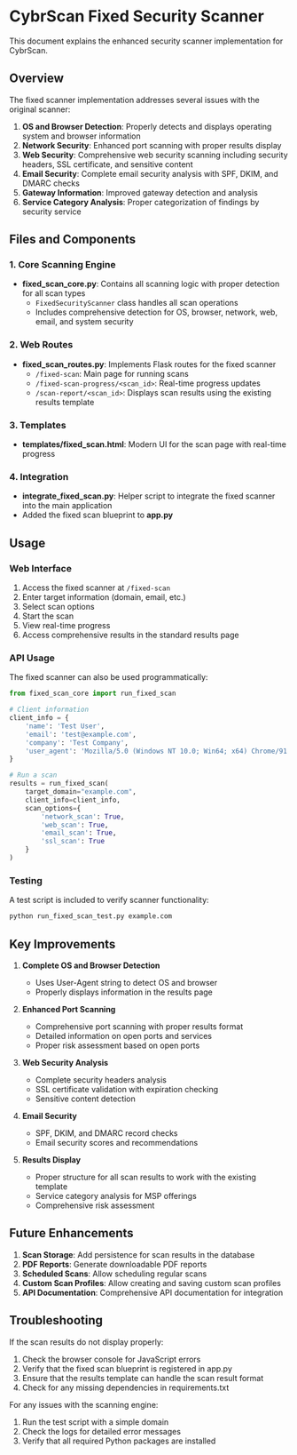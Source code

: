 # CybrScan Fixed Security Scanner

This document explains the enhanced security scanner implementation for CybrScan.

## Overview

The fixed scanner implementation addresses several issues with the original scanner:

1. **OS and Browser Detection**: Properly detects and displays operating system and browser information
2. **Network Security**: Enhanced port scanning with proper results display
3. **Web Security**: Comprehensive web security scanning including security headers, SSL certificate, and sensitive content
4. **Email Security**: Complete email security analysis with SPF, DKIM, and DMARC checks
5. **Gateway Information**: Improved gateway detection and analysis
6. **Service Category Analysis**: Proper categorization of findings by security service

## Files and Components

### 1. Core Scanning Engine

- **fixed_scan_core.py**: Contains all scanning logic with proper detection for all scan types
  - `FixedSecurityScanner` class handles all scan operations
  - Includes comprehensive detection for OS, browser, network, web, email, and system security

### 2. Web Routes

- **fixed_scan_routes.py**: Implements Flask routes for the fixed scanner
  - `/fixed-scan`: Main page for running scans
  - `/fixed-scan-progress/<scan_id>`: Real-time progress updates
  - `/scan-report/<scan_id>`: Displays scan results using the existing results template

### 3. Templates

- **templates/fixed_scan.html**: Modern UI for the scan page with real-time progress

### 4. Integration

- **integrate_fixed_scan.py**: Helper script to integrate the fixed scanner into the main application
- Added the fixed scan blueprint to **app.py**

## Usage

### Web Interface

1. Access the fixed scanner at `/fixed-scan`
2. Enter target information (domain, email, etc.)
3. Select scan options
4. Start the scan
5. View real-time progress
6. Access comprehensive results in the standard results page

### API Usage

The fixed scanner can also be used programmatically:

```python
from fixed_scan_core import run_fixed_scan

# Client information
client_info = {
    'name': 'Test User',
    'email': 'test@example.com',
    'company': 'Test Company',
    'user_agent': 'Mozilla/5.0 (Windows NT 10.0; Win64; x64) Chrome/91.0.4472.124'
}

# Run a scan
results = run_fixed_scan(
    target_domain="example.com",
    client_info=client_info,
    scan_options={
        'network_scan': True,
        'web_scan': True,
        'email_scan': True,
        'ssl_scan': True
    }
)
```

### Testing

A test script is included to verify scanner functionality:

```bash
python run_fixed_scan_test.py example.com
```

## Key Improvements

1. **Complete OS and Browser Detection**
   - Uses User-Agent string to detect OS and browser
   - Properly displays information in the results page

2. **Enhanced Port Scanning**
   - Comprehensive port scanning with proper results format
   - Detailed information on open ports and services
   - Proper risk assessment based on open ports

3. **Web Security Analysis**
   - Complete security headers analysis
   - SSL certificate validation with expiration checking
   - Sensitive content detection

4. **Email Security**
   - SPF, DKIM, and DMARC record checks
   - Email security scores and recommendations

5. **Results Display**
   - Proper structure for all scan results to work with the existing template
   - Service category analysis for MSP offerings
   - Comprehensive risk assessment

## Future Enhancements

1. **Scan Storage**: Add persistence for scan results in the database
2. **PDF Reports**: Generate downloadable PDF reports
3. **Scheduled Scans**: Allow scheduling regular scans
4. **Custom Scan Profiles**: Allow creating and saving custom scan profiles
5. **API Documentation**: Comprehensive API documentation for integration

## Troubleshooting

If the scan results do not display properly:

1. Check the browser console for JavaScript errors
2. Verify that the fixed scan blueprint is registered in app.py
3. Ensure that the results template can handle the scan result format
4. Check for any missing dependencies in requirements.txt

For any issues with the scanning engine:

1. Run the test script with a simple domain
2. Check the logs for detailed error messages
3. Verify that all required Python packages are installed